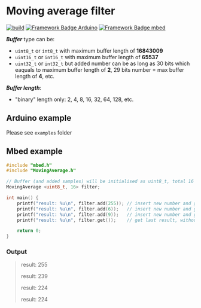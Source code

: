 # Moving average filter
[![build](https://github.com/pilotak/MovingAverage/workflows/build/badge.svg)](https://github.com/pilotak/MovingAverage/actions) 
[![Framework Badge Arduino](https://img.shields.io/badge/framework-arduino-00979C.svg)](https://arduino.cc)
[![Framework Badge mbed](https://img.shields.io/badge/framework-mbed-008fbe.svg)](https://os.mbed.com/)


**_Buffer_** type can be:
 - `uint8_t` or `int8_t` with maximum buffer length of **16843009**
 - `uint16_t` or `int16_t` with maximum buffer length of **65537**
 - `uint32_t` or `int32_t` but added number can be as long as 30 bits which eaquals to maximum buffer length of **2**, 29 bits number = max buffer length of **4**, etc.

**_Buffer length_**:
- "binary" length only: 2, 4, 8, 16, 32, 64, 128, etc.

## Arduino example
Please see `examples` folder

## Mbed example
```cpp
#include "mbed.h"
#include "MovingAverage.h"

// Buffer (and added samples) will be initialised as uint8_t, total 16 samples
MovingAverage <uint8_t, 16> filter;

int main() {
    printf("result: %u\n", filter.add(255)); // insert new number and get result
    printf("result: %u\n", filter.add(6));   // insert new number and get result
    printf("result: %u\n", filter.add(9));   // insert new number and get result
    printf("result: %u\n", filter.get());    // get last result, without adding a newone

    return 0;
}
```

### Output
> result: 255
> 
> result: 239
> 
> result: 224
> 
> result: 224
